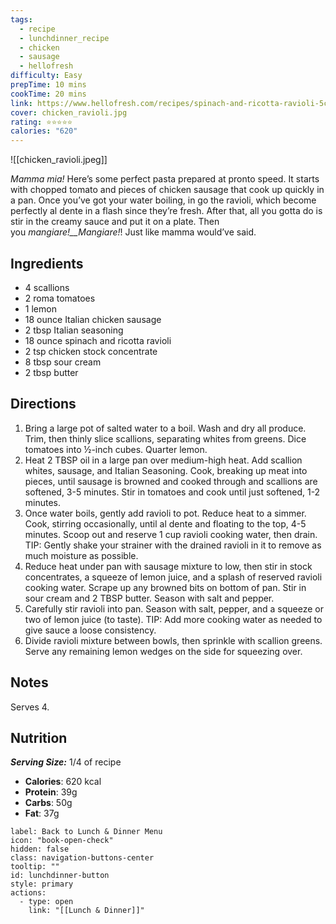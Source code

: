 ```yaml
---
tags:
  - recipe
  - lunchdinner_recipe
  - chicken
  - sausage
  - hellofresh
difficulty: Easy
prepTime: 10 mins
cookTime: 20 mins
link: https://www.hellofresh.com/recipes/spinach-and-ricotta-ravioli-5c017ca9c445fa172d48f262
cover: chicken_ravioli.jpg
rating: ⭐️⭐️⭐️⭐️⭐️
calories: "620"
---
```

![[chicken_ravioli.jpeg]]

_Mamma mia!_ Here’s some perfect pasta prepared at pronto speed. It starts with chopped tomato and pieces of chicken sausage that cook up quickly in a pan. Once you’ve got your water boiling, in go the ravioli, which become perfectly al dente in a flash since they’re fresh. After that, all you gotta do is stir in the creamy sauce and put it on a plate. Then you _mangiare!__Mangiare!_! Just like mamma would’ve said.

## Ingredients
- 4 scallions
- 2 roma tomatoes
- 1 lemon
- 18 ounce Italian chicken sausage
- 2 tbsp Italian seasoning
- 18 ounce spinach and ricotta ravioli
- 2 tsp chicken stock concentrate
- 8 tbsp sour cream
- 2 tbsp butter


## Directions
1. Bring a large pot of salted water to a boil. Wash and dry all produce. Trim, then thinly slice scallions, separating whites from greens. Dice tomatoes into ½-inch cubes. Quarter lemon.
2. Heat 2 TBSP oil in a large pan over medium-high heat. Add scallion whites, sausage, and Italian Seasoning. Cook, breaking up meat into pieces, until sausage is browned and cooked through and scallions are softened, 3-5 minutes. Stir in tomatoes and cook until just softened, 1-2 minutes.
3. Once water boils, gently add ravioli to pot. Reduce heat to a simmer. Cook, stirring occasionally, until al dente and floating to the top, 4-5 minutes. Scoop out and reserve 1 cup ravioli cooking water, then drain. TIP: Gently shake your strainer with the drained ravioli in it to remove as much moisture as possible.
4. Reduce heat under pan with sausage mixture to low, then stir in stock concentrates, a squeeze of lemon juice, and a splash of reserved ravioli cooking water. Scrape up any browned bits on bottom of pan. Stir in sour cream and 2 TBSP butter. Season with salt and pepper.
5. Carefully stir ravioli into pan. Season with salt, pepper, and a squeeze or two of lemon juice (to taste). TIP: Add more cooking water as needed to give sauce a loose consistency.
6. Divide ravioli mixture between bowls, then sprinkle with scallion greens. Serve any remaining lemon wedges on the side for squeezing over.

## Notes
Serves 4.

## Nutrition
***Serving Size:*** 1/4 of recipe
- **Calories**: 620 kcal
- **Protein**: 39g
- **Carbs**: 50g
- **Fat**: 37g


```meta-bind-button
label: Back to Lunch & Dinner Menu
icon: "book-open-check"
hidden: false
class: navigation-buttons-center
tooltip: ""
id: lunchdinner-button
style: primary
actions:
  - type: open
    link: "[[Lunch & Dinner]]"

```
 
